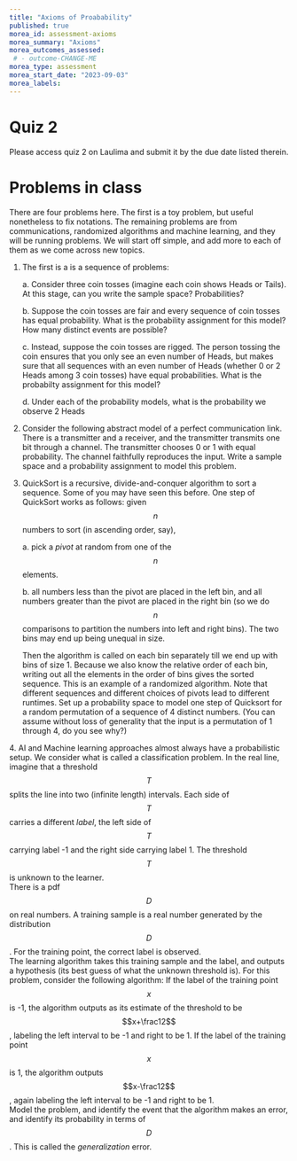 ```yaml
---
title: "Axioms of Proabability"
published: true
morea_id: assessment-axioms
morea_summary: "Axioms"
morea_outcomes_assessed:
 # - outcome-CHANGE-ME
morea_type: assessment
morea_start_date: "2023-09-03"
morea_labels:
---
```

# Quiz 2

Please access quiz 2 on Laulima and submit it by the due date listed therein.

# Problems in class
There are four problems here. The first is a toy problem, but useful
nonetheless to fix notations. The remaining problems are from
communications, randomized algorithms and machine learning, and they
will be running problems. We will start off simple, and add more to
each of them as we come across new topics. 

1. The first is a is a sequence of problems:

	a. Consider three coin tosses (imagine each coin shows Heads or
	   Tails). At this stage, can you write the sample space?
	   Probabilities?
  
    b. Suppose the coin tosses are fair and every sequence of coin
       tosses has equal probability. What is the probability
       assignment for this model? How many distinct events are
       possible?

	c. Instead, suppose the coin tosses are rigged. The person tossing
       the coin ensures that you only see an even number of Heads, but
       makes sure that all sequences with an even number of Heads
       (whether 0 or 2 Heads among 3 coin tosses) have equal
       probabilities. What is the probabilty assignment for this
       model?

	d. Under each of the probability models, what is the probability
       we observe 2 Heads

2. Consider the following abstract model of a perfect communication
  link. There is a transmitter and a receiver, and the transmitter
  transmits one bit through a channel. The transmitter chooses 0 or 1
  with equal probability. The channel faithfully reproduces the input.
  Write a sample space and a probability assignment to model this
  problem.

3. QuickSort is a recursive, divide-and-conquer algorithm to sort a
  sequence. Some of you may have seen this before. One step of
  QuickSort works as follows: given $$n$$ numbers to sort (in
  ascending order, say),

	a. pick a _pivot_ at random from one of the $$n$$ elements.

	b. all numbers less than the pivot are placed in the left bin, and
       all numbers greater than the pivot are placed in the right bin
       (so we do $$n$$ comparisons to partition the numbers into left
       and right bins). The two bins may end up being unequal in size.
	   
	Then the algorithm is called on each bin separately till we end up
	with bins of size 1. Because we also know the relative order of
	each bin, writing out all the elements in the order of bins gives
	the sorted sequence. This is an example of a randomized
	algorithm. Note that different sequences and different choices of
	pivots lead to different runtimes. Set up a probability space to
	model one step of Quicksort for a random permutation of a sequence
	of 4 distinct numbers. (You can assume without loss of generality
	that the input is a permutation of 1 through 4, do you see why?)

4\. AI and Machine learning approaches almost always have a
    probabilistic setup. We consider what is called a classification
    problem. In the real line, imagine that a threshold $$T$$ splits
    the line into two (infinite length) intervals. Each side of $$T$$
    carries a different _label_, the left side of $$T$$ carrying label
    -1 and the right side carrying label 1. The threshold $$T$$ is
    unknown to the learner.  
	There is a pdf $$D$$ on real numbers. A training sample is a real
    number generated by the distribution $$D$$. For the training
    point, the correct label is observed.  
    The learning algorithm takes this training sample and the label,
    and outputs a hypothesis (its best guess of what the unknown
    threshold is).  For this problem, consider the following
    algorithm: If the label of the training point $$x$$ is -1, the
    algorithm outputs as its estimate of the threshold to be
    $$x+\frac12$$, labeling the left interval to be -1 and right to
    be 1.  If the label of the training point $$x$$ is 1, the
    algorithm outputs $$x-\frac12$$, again labeling the left interval
    to be -1 and right to be 1.  
	Model the problem, and identify the event that the algorithm makes
    an error, and identify its probability in terms of $$D$$.  This is
    called the _generalization_ error.
  
  







